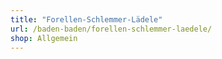 ```yaml
---
title: "Forellen-Schlemmer-Lädele"
url: /baden-baden/forellen-schlemmer-laedele/
shop: Allgemein
---
```

